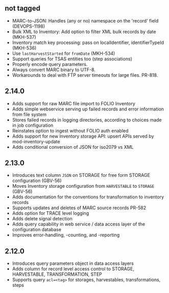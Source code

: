 ## not tagged

 * MARC-to-JSON: Handles (any or no) namespace on the 'record' field (DEVOPS-1198)
 * Bulk XML to Inventory: Add option to filter XML bulk records by date (MKH-537)
 * Inventory match key processing: pass on localIdentifier, identifierTypeId (MKH-536)
 * Use `lastHarvestStarted` for `fromDate` (MKH-534)
 * Support queries for TSAS entities too (step associations)
 * Properly encode query parameters. 
 * Always convert MARC binary to UTF-8.
 * Workarounds to deal with FTP server timeouts for large files. PR-818.

## 2.14.0

 * Adds support for raw MARC file import to FOLIO Inventory
 * Adds simple webservice serving up failed records and error information from file system
 * Stores failed records in logging directories, according to choices made in job configuration
 * Reinstates option to ingest without FOLIO auth enabled
 * Adds support for new Inventory storage API: upsert APIs served by mod-inventory-update
 * Adds conditional conversion of JSON for iso2079 vs XML

## 2.13.0

 * Introduces text column `JSON` on STORAGE for free form STORAGE configuration (GBV-56)
 * Moves Inventory storage configuration from `HARVESTABLE` to `STORAGE` (GBV-56)
 * Adds documentation for the conventions for transformation to inventory records
 * Supports updates and deletes of MARC source records PR-582
 * Adds option for TRACE level logging
 * Adds delete signal detection
 * Adds query capability in web service / data access layer of the configuration database
 * Improves error-handling, -counting, and -reporting

## 2.12.0

* Introduces query parameters object in data access layers
* Adds column for record level access control to STORAGE, HARVESTABLE, TRANSFORMATION, STEP
* Supports query `acl=<tag>` for storages, harvestables, transformations, steps
